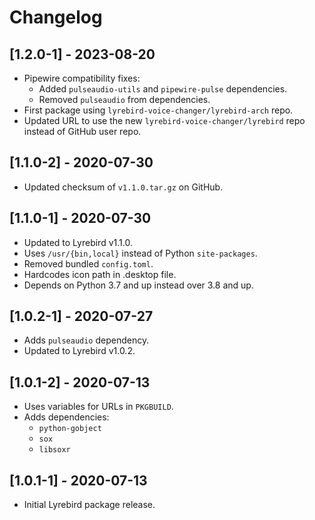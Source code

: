# Changelog

## [1.2.0-1] - 2023-08-20

  * Pipewire compatibility fixes:
    * Added `pulseaudio-utils` and `pipewire-pulse` dependencies.
    * Removed `pulseaudio` from dependencies.
  * First package using `lyrebird-voice-changer/lyrebird-arch` repo.
  * Updated URL to use the new `lyrebird-voice-changer/lyrebird` repo instead of GitHub user repo.

## [1.1.0-2] - 2020-07-30

  * Updated checksum of `v1.1.0.tar.gz` on GitHub.

## [1.1.0-1] - 2020-07-30

  * Updated to Lyrebird v1.1.0.
  * Uses `/usr/{bin,local}` instead of Python `site-packages`.
  * Removed bundled `config.toml`.
  * Hardcodes icon path in .desktop file.
  * Depends on Python 3.7 and up instead over 3.8 and up.

## [1.0.2-1] - 2020-07-27

  * Adds `pulseaudio` dependency.
  * Updated to Lyrebird v1.0.2.

## [1.0.1-2] - 2020-07-13

  * Uses variables for URLs in `PKGBUILD`.
  * Adds dependencies:
    * `python-gobject`
    * `sox`
    * `libsoxr`

## [1.0.1-1] - 2020-07-13

  * Initial Lyrebird package release.
